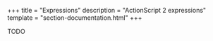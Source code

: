 +++
title = "Expressions"
description = "ActionScript 2 expressions"
template = "section-documentation.html"
+++

TODO

